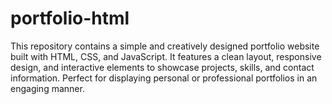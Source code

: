 # portfolio-html

This repository contains a simple and creatively designed portfolio website built with HTML, CSS, and JavaScript. It features a clean layout, responsive design, and interactive elements to showcase projects, skills, and contact information. Perfect for displaying personal or professional portfolios in an engaging manner.


